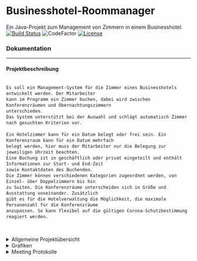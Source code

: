 
# Businesshotel-Roommanager
Ein Java-Projekt zum Management von Zimmern in einem Businesshotel.<br> 
[![Build Status](https://github.com/fh-erfurt/Businesshotel-Roommanager/workflows/JavaCIwithMaven/badge.svg)](https://github.com/fh-erfurt/Businesshotel-Roommanager/actions)
![CodeFactor](https://img.shields.io/badge/JAVA-15-blue)
[![License](http://img.shields.io/:license-mit-blue.svg)](https://github.com/fh-erfurt/Businesshotel-Roommanager/blob/master/LICENSE)

### Dokumentation

___

#### Projektbeschreibung
```

Es soll ein Management-System für die Zimmer eines Businesshotels entwickelt werden. Der Mitarbeiter 
kann im Programm ein Zimmer buchen, dabei wird zwischen Konferenzräumen und Übernachtungszimmern 
unterschieden.
Das System unterstützt bei der Auswahl und schlägt automatisch Zimmer nach gesuchten Kriterien vor.

Ein Hotelzimmer kann für ein Datum belegt oder frei sein. Ein Konferenzraum kann für ein Datum mehrfach 
belegt werden, hier muss der Mitarbeiter nur die Belegung zur jeweiligen Uhrzeit beachten.
Eine Buchung ist in geschäftlich oder privat eingeteilt und enthält Informationen zur Start- und End-Zeit 
sowie Kontaktdaten des Buchenden.
Die Zimmer können verschiedenen Kategorien zugeordnet werden, von Einzel- über Doppelzimmern bis hin 
zu Suiten. Die Konferenzräume unterscheiden sich in Größe und Ausstattung voneinander. Zusätzlich 
gibt es für die Hotelverwaltung die Möglichkeit, die maximale Personenzahl für die Konferenzräume 
anzupassen. So kann flexibel auf die gültigen Corona-Schutzbestimmung reagiert werden. 



```


<details>
<summary> Allgemeine Projektübersicht </summary>
<br>

## Projektteam
* Niklas Wiemuth
* Marius Lange
* Thomas Gebel

## Anforderungsbeschreibung
Grobziele sind:

	- Erstellung und Implementierung eines Raumverwaltungssystem
	- Erstellung und Implementierung eines Buchungsverwaltungssystem
	- Erstellung und Implementierung eines Kundenverwaltungssystem

## Abgrenzungskriterien
Nicht zum Projektumfang gehören:

	- Personalverwaltung
	- Lohnbuchhaltung/Zeiterfassung
	- Rechnung und Mahnwesen
	
</details>


<details>
<summary> Grafiken </summary>
<br>

### Projektübersicht
![alt text](Projektübersicht.png "Projektübersicht Bild")

### Klassendiagramm
![alt text](Klassendiagramm.png "Klassenübersicht Bild")

### Use Case Diagramme
<details>
<summary>UseCaseDiagramme Booking</summary>

![alt text](UseCaseDiagramme_Booking.png "UseCaseDiagramme Booking")

</details>
<details>
<summary>UseCaseDiagramme Customer</summary>

![alt text](UseCaseDiagramme_Customer.png "UseCaseDiagramme Customer")

</details>
<details>
<summary>UseCaseDiagramme Room</summary>

![alt text](UseCaseDiagramme_Room.png "UseCaseDiagramme Room")

</details>	

</details>


<details>
<summary> Meeting Protokolle </summary>
<br>

<details>
	<summary> Java 1 </summary>
	<br>	
	


```
06.11.2020 12:00 Platform: Webex
Teilnehmer: Niklas, Marius, Thomas

Projektthema: Ideen sammeln, Hotel wurde als Vorschlag gebracht, so als Zimmerverwaltung oder ähnliches, 
ist aber in keinster Weise bindend.

Für die Kommunikation: Wiederholenden Termin ansetzen, Mittwoch/Freitag stehen zur Debatte.
Mittwoch: 10 Uhr
Freitag:  12 Uhr

Jeder alles Einrichten um auf ein und demselben Ordner arbeiten zu können. Chocolatey etc. in seinem Video.


-Themen für nä. Treffen: 
	Gruppenvorstellung + Thema muss stehen!!!!!
	Vorbereiten der Präsentation mit Bildschirmpräsentation -> zum Thema, Teams
	Repository anlegen:  	
	Doku anlegen
```
```
11.11.2020 10:00 Platform: Webex
Teilnehmer: Niklas, Marius, Thomas 
Krank: Martin

Ideen vorgestellt für Projekte. Daraus wird im Anschluss eine Umfrage in Telegramm erstellt, 
die bis Ende des Tages beantwortet sein sollte.
Themavorschläge:
Thomas:
  Zimmerverwaltung
  EpisodenGuide
  Geburtstagserinnerungsapp
  Geräteverwaltung (Haushalt/Auto/Wartung)
Marius:
  Konferrenzraumplanung
Niklas:
  Kühlschrankverwaltung
  Vokabeltrainer
  Kalender/Terminverwaltung (Möglichkeit, um Webex Meetings inklusive Links/Zugangsdaten einzuspeisen)

Weitere Aufgaben im Zusammenhang mit Präsentation:

1. Vorstellung der Person
  Jeder entwirft eine kurze Vorstellung von sich, gerne auch mit Bild.
  Inhalte: 
    Name
    Alter
    Erfahrung
    Gamertag
    Systemspezifikationen 
Die Ausarbeitung zur Selbstvorstellung werden dann zusammengestellt in Folie für PowerpointPräsentation.

2. Verteilung der Aufgaben
  Niklas:
    Grafische Darstellung des geplanten Projektes
  Thomas:
    Erstellen des Repository im Github
    Einleitung der Dokumentation im Github
  Marius:
    Erstellen des Projektbeschreibungstextes
  Martin:
    Zusammenführen der Informationen zur PowerPoint-Präsentation

```

```
20.11.2020 10:00 Platform: Webex
Teilnehmer: Niklas, Marius, Martin, Thomas

1. Projektbeschreibung Substantive, Verben und Eigenschaften für Klassen/Methoden 
gemeinsam herausgearbeit. In UML ersten Grobentwurf erstellt und dem Projektordner
hinzugefügt. Allgemeine Geschäftslogik besprochen und diskutiert. Weiteren Ablauf
im Projekt besprochen. Notwendigkeit der Klassenentwürfe.

2. Verteilung der folgenden Aufgaben:

    Niklas:
        Klassenerstellung "Mitarbeiter"
    Martin:
        Klassenerstellung "Zimmer"
    Marius:
        Klassenerstellung "Kunden"
    Thomas:
        Ordnerstruktur anlegen für Projekt (Main/Test/Java etc.)
        Meetingprotokoll aufsetzen
        Klassenerstellung "Buchung"
```

```
25.11.2020 10:00 Platform: Webex
Teilnehmer: Niklas, Marius, Thomas
Nicht anwesend: Martin


1. Auswertung des letzten Meetings und der dort gestellten Aufgaben. Fehlende Zuarbeit
   eines Mitglieds besprochen, und das damit verbundene weitere Vorgehen.

2. Verfeinerung der Klassen besprochen, erstellen von Konstruktoren und Value-Klassen
    als komplexe Datentypen. Teilweise Live Änderung am Code besprochen und durchgeführt.

3. Jeder soll sich Gedanken machen über die Geschäftslogik und die Implementierung im Code
   Etwaige Auslagerung in Unterklasssen bzw. Value-Klassen prüfen.

4. Sicherstellung über den gemeinsam Wissenstand beim Anwenden der Versionskontrolle und IDE 
   bei der Projekterstellung und -bearbeitung.

```

```
02.12.2020 10:45 Uhr Platform: Webex
Teilnehmer: Martin, Niklas, Marius, Thomas

1. Projektfortschritt besprochen, Verfeinerung der Klassen besprochen. Gespräch über 
notwendige Mitteilung bei Ausfällen oder Unpässlichkeiten. 
Terminänderung auf 11:00 Uhr mittwochs festgelegt.

2. Verteilung der folgenden Aufgaben:
    Martin:
        Einrichten der IDE, Installations sämtlicher Tools, mit Hilfe der Tutorialvideos 
        Anschluss an Github herstellen, Projektstatus importieren/updaten (git clone)
    Marius:
        Customer/ sendBookingRequest -> hier muss das Start und Enddate durch 
        Dateframe ersetzt werden.
    Thomas:
        Logger Testweise implementieren / Testmethode für Booking erstellen
        Konstruktoren der Booking Klasse überladen mit Hotelroom, ConferenceRoom und beidem.
        Erstellen der Issues zu den Protokollpunkten

```

```
09.12.2020 11:00 Uhr Platform: Webex
Teilnehmer: Martin, Niklas, Thomas
entschuldigt: Marius

1. Präsentation am 14.12.2020 besprochen und vorgeplant, entsprechende Aufgaben verteilt.
   Nächste Besprechung für Sonntag 20 Uhr angesetzt um Präsentation vorzubereiten.

    Alle sammeln Informationen über die Fallstricke, denen wir bisher in der Projektarbeit
    im Team und in der Arbeit am Projekt mit Java begegnet sind, diese fügen wir dann der
    Präsentation hinzu.
    Eine Powerpoint muss erstellt werden als Basis für Sonntag, wenn wir die Präsentation 
    planen.

2. Verteilung der folgenden Aufgaben:
    Martin:
        Einrichten der IDE, Installations sämtlicher Tools, mit Hilfe der Tutorialvideos 
        Anschluss an Github herstellen, Projektstatus importieren/updaten (git clone)
        Deadline gesetzt: Freitag 19 Uhr
        Codedokumentation an eigener Klasse und Value-Klassen
    Marius:
        Codedokumentation an eigener Klasse und Value-Klassen
    Thomas:
        Logger Testweise implementieren / Testmethode für Booking erstellen
        Codedokumentation an eigener Klasse und Value-Klassen
        Testfälle für Konstruktoren erstellen
    Niklas:
        Codedokumentation an eigener Klasse und Value-Klassen
```

```
13.12.2020 20:00 Uhr Platform: Webex
Teilnehmer: Martin, Niklas, Thomas, Marius

1. Absprache Ablauf Präsentation, letzte Änderungen an Inhalt und Darstellung. Festlegen
   der Reihenfolge.
```

```
##16.12.2020 20:00 Uhr Platform: Webex
Teilnehmer: Martin, Niklas, Thomas, Marius

1. Absprache der Aufgaben über die Weihnachtszeit.

   Alle:
        Testklassen für Konstruktoren und nicht triviale Methoden aus der erstellten Klasse erstellen.
        Instanzen entwerfen in der StartingClass um Gesamtfunktion testen zu können.
        etwaige fehlende Code Dokumentation nachholen
   Thomas
        Issue zum Erstellen der Testklassen und Instanzen in StartingClass anlegen
        Meeting Protokoll hochladen



```

```
06.01.2021 11:00 Uhr Platform: Webex
Teilnehmer: Martin, Niklas, Thomas, Marius

1. Absprache über offene Aufgaben 

   Alle:
        Testklassen für Konstruktoren und nicht triviale Methoden aus der erstellten Klasse erstellen->fortsetzen!
        Instanzen entwerfen in der StartingClass um Gesamtfunktion testen zu können->ergänzen!
   Thomas
        Meeting Protokoll hochladen
	Booking-Methode changeDatetime() implementieren d.h. auch Attribute hinzufügen und erstmal "null" setzen
	Booking Überarbeiten -> Buchungen aufteilen nicht beide Fällen abdecken wollen.
   Martin:
   	Klasse Room erweitern
	Testfälle erstellen -> Niklas zuarbeiten für Erstellung
   Niklas:
   	changeRoom/createRoom Methode für den Employee
	Variable zur Überprüfung der Rechte eines Employees
	
	
Fragen an Hr. Hecht:
	@BeforeEach: Wie lege ich sinnvolle Setup Methoden, die ich dann in jedem nachfolgenden Test nutzen kann?
	Wichtig für Testunterteilung bei createBooking etc.

```
```
13.01.2021 11 Uhr Telegramm
Teilnehmer: Marius, Niklas, Thomas
	
	Kurzbesprechung per Telegramm. Teamverkleinerung und Neuzuteilung der offenen Aufgaben auf die anderen Teammitglieder.

```
```
20.01.2021 11:00 Uhr Platform: Webex
Teilnehmer: Niklas, Thomas, Marius

1. Absprache über offene Aufgaben 

   Alle:
	Testfälle abschließen
	Dokumentation JAVADOC abschließen
   Thomas
        Meeting Protokoll hochladen
	Mehr Eigenschaften für Räume erstellen
	Einführen eines Zeitplans um Zeiträume zu erfassen, wann Raum belegt ist
	Github Tests zum Laufen bringen
   Marius:
	Testfälle Customer implementieren	
	
   Zur nächsten Besprechung am 25.01.2020 muss 90 % stehen, dass nur noch primär wirklich Dokuarbeit und Feinarbeit nötig ist.
   Deadline ist der 01.02.2021.
```
```
27.01.2021 11:00 Uhr Platform: Webex
Teilnehmer: Niklas, Thomas, Marius

1. Absprache über offene Aufgaben 

   Alle:
        Testfälle abschließen und Kommentieren für alle Tests
        Kommentare in Value/Common Klassen einfügen (Bsp: Fulldate)
        Dokumentation JAVADOC abschließen
        Sammeln für Präsentation "Lessons Learned"
        Sinnige Try-Catch-Blöcker ergänzen
        Code aufräumen
        Anordnung Getter/Setter und Member als Block getrennt
    
   Thomas
        Meeting Protokoll hochladen
        Preisberechnung-Methode erstellen Konferenz/Hotelzimmer
        Tests in Github Gangbar machen
        
   Niklas
        change Methods abändern zu Rückgabewert Boolean
        Use-cases zu eigenen Methoden entwerfen -> Employee
   Marius
        Use-cases zu eigenen Methoden entwerfen -> Customer
        
   Nächstes Meeting im Webex dazu am 29.01.2021 10 Uhr. Bis dahin müssen Aufgaben erfüllt sein.	
   
```
</details>
<details>
	<summary> Java 2 </summary>	
	<br>
	

	[Java2 Protokoll](Meeting_Protocols/Meetings.md)

	
	
</details>

<details>
<summary> Verwendete Software </summary>
<br>

* [IntelliJ](https://www.jetbrains.com/de-de/idea/) - IDE für JAVA
* [draw.io](https://app.diagrams.net/) - Tool für die Erstellung der Diagramme
* [lucidchart](https://app.lucidchart.com/) - Tool für die Erstellung der Diagramme
* [Office](https://www.office.com/) - Office Programm
* [Git](https://git-scm.com/) - Versionskontrolle
* [Webex](https://www.webex.com/de/video-conferencing.html) - Kommunikationsmittel für regelmäßige Meetings
* [Telegram](https://telegram.org/) - Kommunikationsmittel zum schnellen Austausch
* [MySQLWorkbench](https://www.mysql.com/de/products/workbench/) - Entwurf der Datenbank und Generierung des SQL Skripts

</details>


